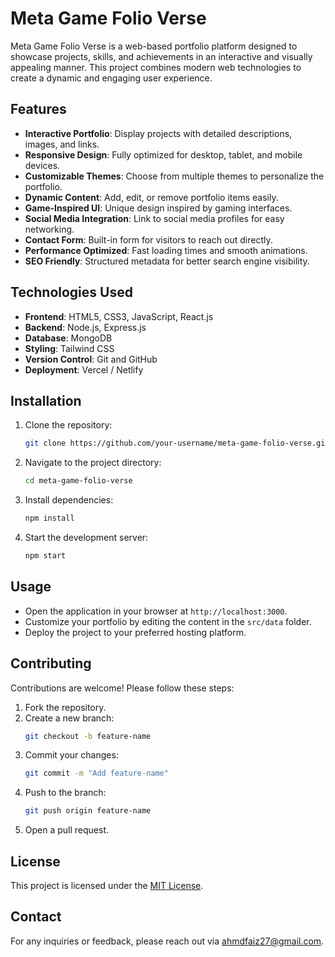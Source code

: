 # Meta Game Folio Verse

Meta Game Folio Verse is a web-based portfolio platform designed to showcase projects, skills, and achievements in an interactive and visually appealing manner. This project combines modern web technologies to create a dynamic and engaging user experience.

## Features

- **Interactive Portfolio**: Display projects with detailed descriptions, images, and links.
- **Responsive Design**: Fully optimized for desktop, tablet, and mobile devices.
- **Customizable Themes**: Choose from multiple themes to personalize the portfolio.
- **Dynamic Content**: Add, edit, or remove portfolio items easily.
- **Game-Inspired UI**: Unique design inspired by gaming interfaces.
- **Social Media Integration**: Link to social media profiles for easy networking.
- **Contact Form**: Built-in form for visitors to reach out directly.
- **Performance Optimized**: Fast loading times and smooth animations.
- **SEO Friendly**: Structured metadata for better search engine visibility.

## Technologies Used

- **Frontend**: HTML5, CSS3, JavaScript, React.js
- **Backend**: Node.js, Express.js
- **Database**: MongoDB
- **Styling**: Tailwind CSS
- **Version Control**: Git and GitHub
- **Deployment**: Vercel / Netlify

## Installation

1. Clone the repository:
   ```bash
   git clone https://github.com/your-username/meta-game-folio-verse.git
   ```
2. Navigate to the project directory:
   ```bash
   cd meta-game-folio-verse
   ```
3. Install dependencies:
   ```bash
   npm install
   ```
4. Start the development server:
   ```bash
   npm start
   ```

## Usage

- Open the application in your browser at `http://localhost:3000`.
- Customize your portfolio by editing the content in the `src/data` folder.
- Deploy the project to your preferred hosting platform.

## Contributing

Contributions are welcome! Please follow these steps:

1. Fork the repository.
2. Create a new branch:
   ```bash
   git checkout -b feature-name
   ```
3. Commit your changes:
   ```bash
   git commit -m "Add feature-name"
   ```
4. Push to the branch:
   ```bash
   git push origin feature-name
   ```
5. Open a pull request.

## License

This project is licensed under the [MIT License](LICENSE).

## Contact

For any inquiries or feedback, please reach out via [ahmdfaiz27@gmail.com](mailto:ahmdfaiz27@gmail.com).
